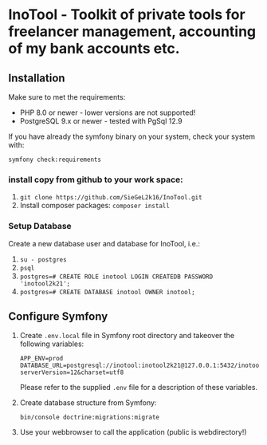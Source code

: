 # InoTool - Toolkit of private tools for freelancer management, accounting of my bank accounts etc.

## Installation

Make sure to met the requirements:

- PHP 8.0 or newer - lower versions are not supported!
- PostgreSQL 9.x or newer - tested with PgSql 12.9

If you have already the symfony binary on your system, check your system with:

`symfony check:requirements`

### install copy from github to your work space:

1. `git clone https://github.com/SieGeL2k16/InoTool.git`
2. Install composer packages:
   `composer install`

### Setup Database

Create a new database user and database for InoTool, i.e.:

1. `su - postgres`
3. `psql`
2. `postgres=# CREATE ROLE inotool LOGIN CREATEDB PASSWORD 'inotool2k21';`
3. `postgres=# CREATE DATABASE inotool OWNER inotool;`

## Configure Symfony

1. Create `.env.local` file in Symfony root directory and takeover the following variables:
   ```
   APP_ENV=prod
   DATABASE_URL=postgresql://inotool:inotool2k21@127.0.0.1:5432/inotool?serverVersion=12&charset=utf8
   ```
   Please refer to the supplied `.env` file for a description of these variables.


2. Create database structure from Symfony:

   `bin/console doctrine:migrations:migrate`


3. Use your webbrowser to call the application (public is webdirectory!)
